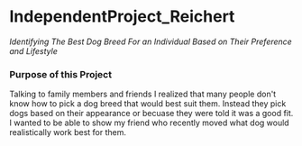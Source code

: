 # IndependentProject_Reichert
*Identifying The Best Dog Breed For an Individual Based on Their Preference and Lifestyle*

### Purpose of this Project
Talking to family members and friends I realized that many people don't know how to pick a dog breed that would best suit them. Instead they pick dogs based on their appearance or becuase they were told it was a good fit. I wanted to be able to show my friend who recently moved what dog would realistically work best for them.
